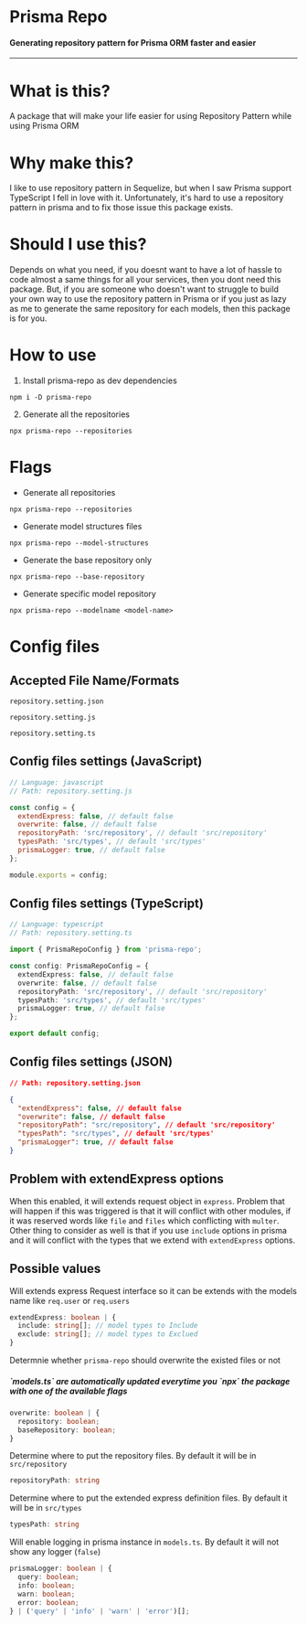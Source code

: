 # Prisma Repo
#### Generating repository pattern for Prisma ORM faster and easier

---

# What is this?
A package that will make your life easier for using Repository Pattern while using Prisma ORM

# Why make this?
I like to use repository pattern in Sequelize, but when I saw Prisma support TypeScript I fell in love with it. Unfortunately, it's hard to use a repository pattern in prisma and to fix those issue this package exists.

# Should I use this?
Depends on what you need, if you doesnt want to have a lot of hassle to code almost a same things for all your services, then you dont need this package. But, if you are someone who doesn't want to struggle to build your own way to use the repository pattern in Prisma or if you just as lazy as me to generate the same repository for each models, then this package is for you.


# How to use
1. Install prisma-repo as dev dependencies
```
npm i -D prisma-repo
```
2. Generate all the repositories
```
npx prisma-repo --repositories
```

# Flags
* Generate all repositories
```
npx prisma-repo --repositories
```

* Generate model structures files
```
npx prisma-repo --model-structures
```

* Generate the base repository only
```
npx prisma-repo --base-repository
```

* Generate specific model repository
```
npx prisma-repo --modelname <model-name>
```


# Config files
## Accepted File Name/Formats
```
repository.setting.json

repository.setting.js

repository.setting.ts
```

## Config files settings (JavaScript)
```js
// Language: javascript
// Path: repository.setting.js

const config = {
  extendExpress: false, // default false
  overwrite: false, // default false
  repositoryPath: 'src/repository', // default 'src/repository'
  typesPath: 'src/types', // default 'src/types'
  prismaLogger: true, // default false
};

module.exports = config;
```

## Config files settings (TypeScript)
```ts
// Language: typescript
// Path: repository.setting.ts

import { PrismaRepoConfig } from 'prisma-repo';

const config: PrismaRepoConfig = {
  extendExpress: false, // default false
  overwrite: false, // default false
  repositoryPath: 'src/repository', // default 'src/repository'
  typesPath: 'src/types', // default 'src/types'
  prismaLogger: true, // default false
};

export default config;
```

## Config files settings (JSON)
```json
// Path: repository.setting.json

{
  "extendExpress": false, // default false
  "overwrite": false, // default false
  "repositoryPath": "src/repository", // default 'src/repository'
  "typesPath": "src/types", // default 'src/types'
  "prismaLogger": true, // default false
}
```

## Problem with extendExpress options
When this enabled, it will extends request object in `express`. Problem that will happen if this was triggered is that it will conflict with other modules, if it was reserved words like `file` and `files` which conflicting with `multer`. Other thing to consider as well is that if you use `include` options in prisma and it will conflict with the types that we extend with `extendExpress` options.

## Possible values
Will extends express Request interface so it can be extends with the models name like `req.user` or `req.users`
``` ts
extendExpress: boolean | {
  include: string[]; // model types to Include
  exclude: string[]; // model types to Exclued
}
```

Determnie whether `prisma-repo` should overwrite the existed files or not

<h5>`models.ts` are automatically updated everytime you `npx` the package with one of the available flags</h5>

```ts
overwrite: boolean | {
  repository: boolean;
  baseRepository: boolean;
}
```
Determine where to put the repository files. By default it will be in `src/repository`

```ts
repositoryPath: string
```
Determine where to put the extended express definition files. By default it will be in `src/types`

```ts
typesPath: string
```
Will enable logging in prisma instance in `models.ts`. By default it will not show any logger (`false`)
```ts
prismaLogger: boolean | {
  query: boolean;
  info: boolean;
  warn: boolean;
  error: boolean;
} | ('query' | 'info' | 'warn' | 'error')[];
```
